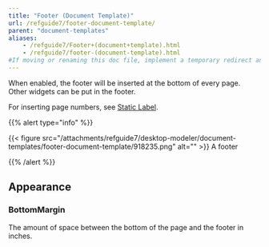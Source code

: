 ```yaml
---
title: "Footer (Document Template)"
url: /refguide7/footer-document-template/
parent: "document-templates"
aliases:
    - /refguide7/Footer+(document+template).html
    - /refguide7/footer-(document-template).html
#If moving or renaming this doc file, implement a temporary redirect and let the respective team know they should update the URL in the product. See Mapping to Products for more details.
---
```



When enabled, the footer will be inserted at the bottom of every page. Other widgets can be put in the footer.

For inserting page numbers, see [Static Label](/refguide7/static-label-document-template/).

{{% alert type="info" %}}

{{< figure src="/attachments/refguide7/desktop-modeler/document-templates/footer-document-template/918235.png" alt="" >}}
A footer

{{% /alert %}}

## Appearance

### BottomMargin

The amount of space between the bottom of the page and the footer in inches.
